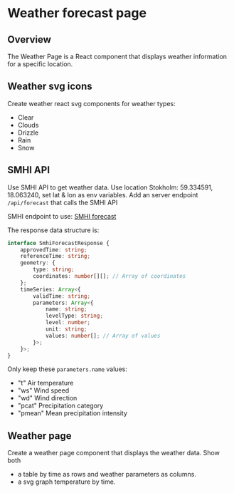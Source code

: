 # Weather forecast page

## Overview

The Weather Page is a React component that displays weather information for a specific location.

## Weather svg icons

Create weather react svg components for weather types:

- Clear
- Clouds
- Drizzle
- Rain
- Snow

## SMHI API

Use SMHI API to get weather data. Use location Stokholm: 59.334591, 18.063240, set lat & lon as env variables.
Add an server endpoint `/api/forecast` that calls the SMHI API 

SMHI endpoint to use: [SMHI forecast](https://opendata-download-metfcst.smhi.se/api/category/pmp3g/version/2/geotype/point/lon/{lon}/lat/{lat}/data.json)

The response data structure is:

```typescript
interface SmhiForecastResponse {
    approvedTime: string;
    referenceTime: string;
    geometry: {
        type: string;
        coordinates: number[][]; // Array of coordinates
    };
    timeSeries: Array<{
        validTime: string;
        parameters: Array<{
            name: string;
            levelType: string;
            level: number;
            unit: string;
            values: number[]; // Array of values
        }>;
    }>;
} 
```

Only keep these `parameters.name` values:

- "t" Air temperature
- "ws" Wind speed
- "wd" Wind direction
- "pcat" Precipitation category
- "pmean" Mean precipitation intensity

## Weather page

Create a weather page component that displays the weather data. Show both 
- a table by time as rows and weather parameters as columns.
- a svg graph temperature by time.
